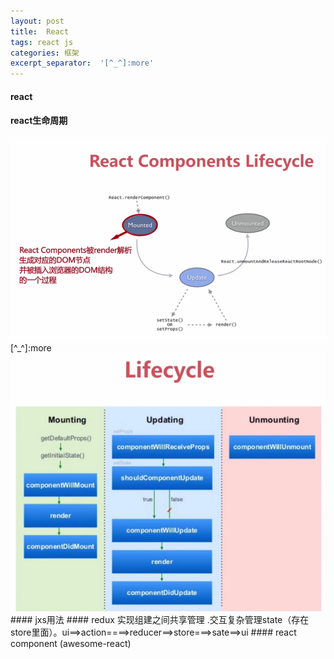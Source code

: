 ```yaml
---
layout: post
title:  React
tags: react js
categories: 框架
excerpt_separator:  '[^_^]:more'
---
```


<style>
    img{
        max-width: 100%;
    }
    ::selection { background: #e2eae2; }
    ::-moz-selection { background: #e2eae2; }
    ::-webkit-selection { background: #e2eae2; }
</style>

#### react
#### react生命周期

<img src="/images/react.png" alt="">
[^_^]:more

<img src="/images/react2.png" alt="">
#### jxs用法
#### redux
实现组建之间共享管理 .交互复杂管理state（存在store里面）。ui==>action====>reducer==>store===>sate==>ui
#### react component (awesome-react)
